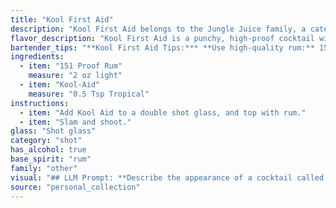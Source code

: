 ```yaml
---
title: "Kool First Aid"
description: "Kool First Aid belongs to the Jungle Juice family, a category of potent, often homemade, punch-like cocktails popular in the 1970s and 80s.  This specific concoction likely arose from college parties and dorm rooms, a testament to the ingenuity of budget-minded drinkers. "
flavor_description: "Kool First Aid is a punchy, high-proof cocktail with a distinct Kool-Aid sweetness. The 151 proof rum delivers a powerful burn, amplified by the sugary Kool-Aid. Expect notes of artificial fruit flavor, a heavy sweetness, and a long, fiery finish.  The combination is both playful and potent, making it a risky but memorable choice. "
bartender_tips: "**Kool First Aid Tips:*** **Use high-quality rum:** 151 proof is strong, so a good rum will shine through.* **Experiment with Kool-Aid flavors:**  Cherry, blue raspberry, and grape work well.* **Start with a small amount of Kool-Aid:** You can always add more.* **Shake well with ice:** This chills the drink and dilutes it slightly.* **Garnish with a lime wedge or cherry:** For a touch of color and flavor."
ingredients:
  - item: "151 Proof Rum"
    measure: "2 oz light"
  - item: "Kool-Aid"
    measure: "0.5 Tsp Tropical"
instructions:
  - item: "Add Kool Aid to a double shot glass, and top with rum."
  - item: "Slam and shoot."
glass: "Shot glass"
category: "shot"
has_alcohol: true
base_spirit: "rum"
family: "other"
visual: "## LLM Prompt: **Describe the appearance of a cocktail called Kool First Aid made with 151 proof rum and Kool-Aid.** **Consider the following:*** **Color:**  What color is the Kool-Aid flavor?  How does the rum change the color? * **Clarity:**  Is the drink clear, cloudy, or opaque? * **Texture:**  Is it thick, thin, or layered? Are there any visible particles?* **Glassware:**  What type of glass would be used? * **Garnish:**  What, if any, garnish would enhance the appearance?**Example:**The Kool First Aid, with its [insert Kool-Aid flavor] base, presents a vibrant [color] hue, slightly darkened by the 151 proof rum. The drink is [clear/cloudy/opaque] with a [thin/thick] consistency, showing subtle [texture] due to [describe any visible particles]. It's served in a [type of glass] and garnished with a [garnish]. "
source: "personal_collection"
---
```



